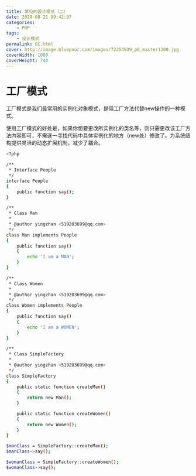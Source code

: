 ```yaml
---
title: 常见的设计模式（二）
date: 2020-08-21 09:42:07
categories:
    - PHP
tags:
    - 设计模式
permalink: GC.html
cover: http://image.bluepoor.com/images/72254939_p0_master1200.jpg
coverWidth: 1080
coverHeight: 740
---
```

# 工厂模式


工厂模式是我们最常用的实例化对象模式，是用工厂方法代替new操作的一种模式。

使用工厂模式的好处是，如果你想要更改所实例化的类名等，则只需更改该工厂方法内容即可，不需逐一寻找代码中具体实例化的地方（new处）修改了。为系统结构提供灵活的动态扩展机制，减少了耦合。

<!--more-->

```bash
<?php

/**
 * Interface People
 */
interface People
{
    public function say();
}

/**
 * Class Man
 *
 * @author yingzhan <519203699@qq.com>
 */
class Man implements People
{
    public function say()
    {
        echo 'I am a MAN';
    }
}

/**
 * Class Women
 *
 * @author yingzhan <519203699@qq.com>
 */
class Women implements People
{
    public function say()
    {
        echo 'I am a WOMEN';
    }
}

/**
 * Class SimpleFactory
 *
 * @author yingzhan <519203699@qq.com>
 */
class SimpleFactory
{
    public static function createMan()
    {
        return new Man();
    }

    public static function createWomen()
    {
        return new Women();
    }
}

$manClass = SimpleFactory::createMan();
$manClass->say();

$womanClass = SimpleFactory::createWomen();
$womanClass->say();
```